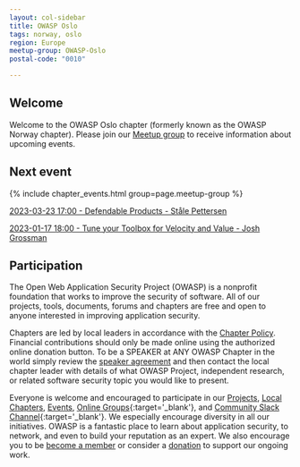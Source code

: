 ```yaml
---
layout: col-sidebar
title: OWASP Oslo
tags: norway, oslo
region: Europe
meetup-group: OWASP-Oslo
postal-code: "0010"

---
```


## Welcome

Welcome to the OWASP Oslo chapter (formerly known as the OWASP Norway chapter). Please join our [Meetup group](https://www.meetup.com/OWASP-Oslo/) to receive information about upcoming events.

## Next event

{% include chapter_events.html group=page.meetup-group %}

[2023-03-23 17:00 - Defendable Products - Ståle Pettersen](https://www.meetup.com/owasp-oslo/events/291637400/)

[2023-01-17 18:00 - Tune your Toolbox for Velocity and Value - Josh Grossman](https://www.meetup.com/owasp-oslo/events/290761822/)




## Participation

The Open Web Application Security Project (OWASP) is a nonprofit foundation that works to improve the security of software. All of our projects, tools, documents, forums and chapters are free and open to anyone interested in improving application security.

Chapters are led by local leaders in accordance with the [Chapter Policy](https://owasp.org/www-policy/). Financial contributions should only be made online using the authorized online donation button. To be a SPEAKER at ANY OWASP Chapter in the world simply review the [speaker agreement](https://owasp.org/www-policy/) and then contact the local chapter leader with details of what OWASP Project, independent research, or related software security topic you would like to present.

Everyone is welcome and encouraged to participate in our [Projects](/projects), [Local Chapters](/chapters), [Events](/events), [Online Groups](https://groups.google.com/a/owasp.com/){:target='\_blank'}, and [Community Slack Channel](https://owasp.slack.com/){:target='\_blank'}. We especially encourage diversity in all our initiatives. OWASP is a fantastic place to learn about application security, to network, and even to build your reputation as an expert. We also encourage you to be [become a member](/membership) or consider a [donation](/donate) to support our ongoing work.

